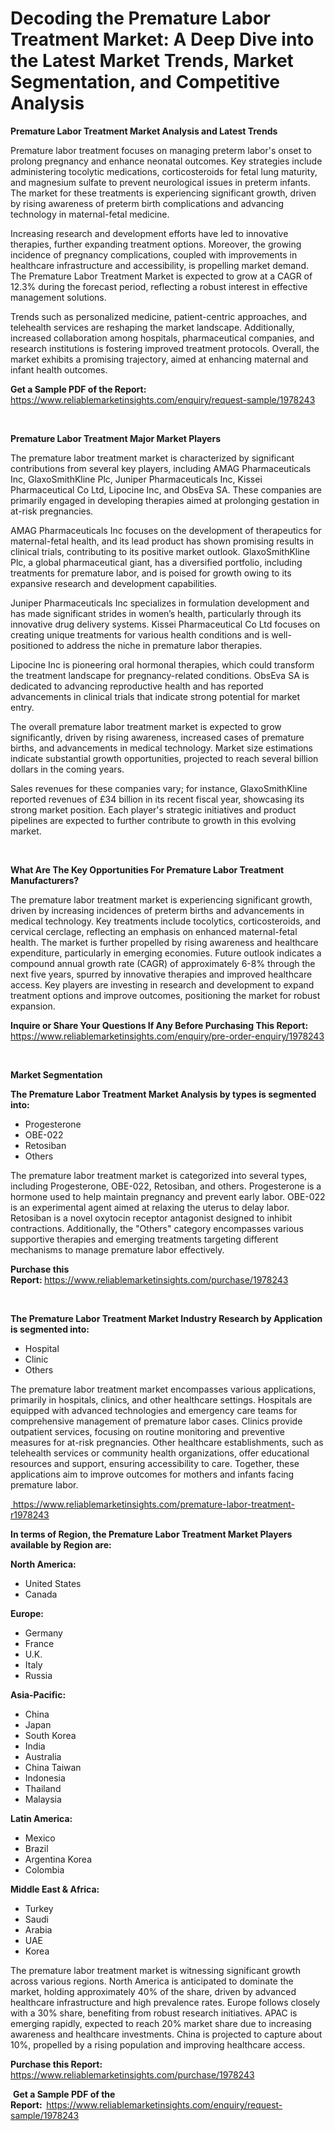 <p><h1>Decoding the Premature Labor Treatment Market: A Deep Dive into the Latest Market Trends, Market Segmentation, and Competitive Analysis</h1></p><p><strong>Premature Labor Treatment Market Analysis and Latest Trends</strong></p>
<p><p>Premature labor treatment focuses on managing preterm labor's onset to prolong pregnancy and enhance neonatal outcomes. Key strategies include administering tocolytic medications, corticosteroids for fetal lung maturity, and magnesium sulfate to prevent neurological issues in preterm infants. The market for these treatments is experiencing significant growth, driven by rising awareness of preterm birth complications and advancing technology in maternal-fetal medicine. </p><p>Increasing research and development efforts have led to innovative therapies, further expanding treatment options. Moreover, the growing incidence of pregnancy complications, coupled with improvements in healthcare infrastructure and accessibility, is propelling market demand. The Premature Labor Treatment Market is expected to grow at a CAGR of 12.3% during the forecast period, reflecting a robust interest in effective management solutions. </p><p>Trends such as personalized medicine, patient-centric approaches, and telehealth services are reshaping the market landscape. Additionally, increased collaboration among hospitals, pharmaceutical companies, and research institutions is fostering improved treatment protocols. Overall, the market exhibits a promising trajectory, aimed at enhancing maternal and infant health outcomes.</p></p>
<p><strong>Get a Sample PDF of the Report:&nbsp;</strong> <a href="https://www.reliablemarketinsights.com/enquiry/request-sample/1978243?utm_campaign=3290&utm_medium=2&utm_source=Github&utm_content=ia&utm_term=13042025&utm_id=premature-labor-treatment">https://www.reliablemarketinsights.com/enquiry/request-sample/1978243</a></p>
<p>&nbsp;</p>
<p><strong>Premature Labor Treatment Major Market Players</strong></p>
<p><p>The premature labor treatment market is characterized by significant contributions from several key players, including AMAG Pharmaceuticals Inc, GlaxoSmithKline Plc, Juniper Pharmaceuticals Inc, Kissei Pharmaceutical Co Ltd, Lipocine Inc, and ObsEva SA. These companies are primarily engaged in developing therapies aimed at prolonging gestation in at-risk pregnancies.</p><p>AMAG Pharmaceuticals Inc focuses on the development of therapeutics for maternal-fetal health, and its lead product has shown promising results in clinical trials, contributing to its positive market outlook. GlaxoSmithKline Plc, a global pharmaceutical giant, has a diversified portfolio, including treatments for premature labor, and is poised for growth owing to its expansive research and development capabilities.</p><p>Juniper Pharmaceuticals Inc specializes in formulation development and has made significant strides in women’s health, particularly through its innovative drug delivery systems. Kissei Pharmaceutical Co Ltd focuses on creating unique treatments for various health conditions and is well-positioned to address the niche in premature labor therapies.</p><p>Lipocine Inc is pioneering oral hormonal therapies, which could transform the treatment landscape for pregnancy-related conditions. ObsEva SA is dedicated to advancing reproductive health and has reported advancements in clinical trials that indicate strong potential for market entry.</p><p>The overall premature labor treatment market is expected to grow significantly, driven by rising awareness, increased cases of premature births, and advancements in medical technology. Market size estimations indicate substantial growth opportunities, projected to reach several billion dollars in the coming years.</p><p>Sales revenues for these companies vary; for instance, GlaxoSmithKline reported revenues of £34 billion in its recent fiscal year, showcasing its strong market position. Each player's strategic initiatives and product pipelines are expected to further contribute to growth in this evolving market.</p></p>
<p>&nbsp;</p>
<p><strong>What Are The Key Opportunities For Premature Labor Treatment Manufacturers?</strong></p>
<p><p>The premature labor treatment market is experiencing significant growth, driven by increasing incidences of preterm births and advancements in medical technology. Key treatments include tocolytics, corticosteroids, and cervical cerclage, reflecting an emphasis on enhanced maternal-fetal health. The market is further propelled by rising awareness and healthcare expenditure, particularly in emerging economies. Future outlook indicates a compound annual growth rate (CAGR) of approximately 6-8% through the next five years, spurred by innovative therapies and improved healthcare access. Key players are investing in research and development to expand treatment options and improve outcomes, positioning the market for robust expansion.</p></p>
<p><strong>Inquire or Share Your Questions If Any Before Purchasing This Report:</strong> <a href="https://www.reliablemarketinsights.com/enquiry/pre-order-enquiry/1978243?utm_campaign=3290&utm_medium=2&utm_source=Github&utm_content=ia&utm_term=13042025&utm_id=premature-labor-treatment">https://www.reliablemarketinsights.com/enquiry/pre-order-enquiry/1978243</a></p>
<p>&nbsp;</p>
<p><strong>Market Segmentation</strong></p>
<p><strong>The Premature Labor Treatment Market Analysis by types is segmented into:</strong></p>
<p><ul><li>Progesterone</li><li>OBE-022</li><li>Retosiban</li><li>Others</li></ul></p>
<p><p>The premature labor treatment market is categorized into several types, including Progesterone, OBE-022, Retosiban, and others. Progesterone is a hormone used to help maintain pregnancy and prevent early labor. OBE-022 is an experimental agent aimed at relaxing the uterus to delay labor. Retosiban is a novel oxytocin receptor antagonist designed to inhibit contractions. Additionally, the "Others" category encompasses various supportive therapies and emerging treatments targeting different mechanisms to manage premature labor effectively.</p></p>
<p><strong>Purchase this Report:&nbsp;</strong><a href="https://www.reliablemarketinsights.com/purchase/1978243?utm_campaign=3290&utm_medium=2&utm_source=Github&utm_content=ia&utm_term=13042025&utm_id=premature-labor-treatment">https://www.reliablemarketinsights.com/purchase/1978243</a></p>
<p>&nbsp;</p>
<p><strong>The Premature Labor Treatment Market Industry Research by Application is segmented into:</strong></p>
<p><ul><li>Hospital</li><li>Clinic</li><li>Others</li></ul></p>
<p><p>The premature labor treatment market encompasses various applications, primarily in hospitals, clinics, and other healthcare settings. Hospitals are equipped with advanced technologies and emergency care teams for comprehensive management of premature labor cases. Clinics provide outpatient services, focusing on routine monitoring and preventive measures for at-risk pregnancies. Other healthcare establishments, such as telehealth services or community health organizations, offer educational resources and support, ensuring accessibility to care. Together, these applications aim to improve outcomes for mothers and infants facing premature labor.</p></p>
<p><a href="https://www.reliablemarketinsights.com/premature-labor-treatment-r1978243?utm_campaign=3290&utm_medium=2&utm_source=Github&utm_content=ia&utm_term=13042025&utm_id=premature-labor-treatment">&nbsp;https://www.reliablemarketinsights.com/premature-labor-treatment-r1978243</a></p>
<p><strong>In terms of Region, the Premature Labor Treatment Market Players available by Region are:</strong></p>
<p>
    <p> <strong> North America: </strong>
        <ul>
            <li>United States</li>
            <li>Canada</li>
        </ul>
        </p> 
    <p> <strong> Europe: </strong>
        <ul>
            <li>Germany</li>
            <li>France</li>
            <li>U.K.</li>
            <li>Italy</li>
            <li>Russia</li>
        </ul>
        </p> 
    <p> <strong> Asia-Pacific: </strong>
        <ul>
            <li>China</li>
            <li>Japan</li>
            <li>South Korea</li>
            <li>India</li>
            <li>Australia</li>
            <li>China Taiwan</li>
            <li>Indonesia</li>
            <li>Thailand</li>
            <li>Malaysia</li>
        </ul>
        </p> 
    <p> <strong> Latin America: </strong>
        <ul>
            <li>Mexico</li>
            <li>Brazil</li>
            <li>Argentina Korea</li>
            <li>Colombia</li>
        </ul>
        </p> 
    <p> <strong> Middle East & Africa: </strong>
        <ul>
            <li>Turkey</li>
            <li>Saudi</li>
            <li>Arabia</li>
            <li>UAE</li>
            <li>Korea</li>
        </ul>
    </p>
    </p>
<p><p>The premature labor treatment market is witnessing significant growth across various regions. North America is anticipated to dominate the market, holding approximately 40% of the share, driven by advanced healthcare infrastructure and high prevalence rates. Europe follows closely with a 30% share, benefiting from robust research initiatives. APAC is emerging rapidly, expected to reach 20% market share due to increasing awareness and healthcare investments. China is projected to capture about 10%, propelled by a rising population and improving healthcare access.</p></p>
<p><strong>Purchase this Report: </strong><a href="https://www.reliablemarketinsights.com/purchase/1978243?utm_campaign=3290&utm_medium=2&utm_source=Github&utm_content=ia&utm_term=13042025&utm_id=premature-labor-treatment">https://www.reliablemarketinsights.com/purchase/1978243</a></p>
<p>&nbsp;<strong>Get a Sample PDF of the Report:&nbsp;&nbsp;</strong><a href="https://www.reliablemarketinsights.com/enquiry/request-sample/1978243?utm_campaign=3290&utm_medium=2&utm_source=Github&utm_content=ia&utm_term=13042025&utm_id=premature-labor-treatment">https://www.reliablemarketinsights.com/enquiry/request-sample/1978243</a></p>
<p><strong></strong></p>
<p><p></p><p></p><p></p></p>